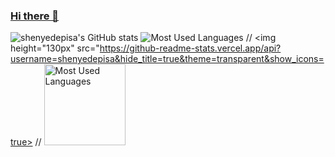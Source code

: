 ### [Hi there 👋](https://github.com/shenyedepisa#hi-there-)

![shenyedepisa's GitHub stats](https://github-readme-stats.vercel.app/api?username=shenyedepisa&show_icons=true&theme=transparent)
![Most Used Languages](https://github-readme-stats.vercel.app/api/top-langs?username=shenyedepisa&hide_title=true&layout=compact&theme=transparent)
// <img height="130px" src="https://github-readme-stats.vercel.app/api?username=shenyedepisa&hide_title=true&theme=transparent&show_icons=true>
// <img height="130px" src="https://github-readme-stats.vercel.app/api/top-langs?username=shenyedepisa&hide_title=true&layout=compact&theme=graywhite" alt="Most Used Languages">
